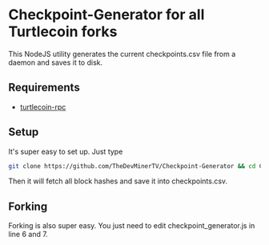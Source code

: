 # Checkpoint-Generator for all Turtlecoin forks

This NodeJS utility generates the current checkpoints.csv file from a daemon and saves it to disk.

## Requirements
- [turtlecoin-rpc](https://github.com/brandonlehmann/turtlecoin-rpc)

## Setup

It's super easy to set up. Just type

```bash
git clone https://github.com/TheDevMinerTV/Checkpoint-Generator && cd Checkpoint-Generator && npm install && npm start
```

Then it will fetch all block hashes and save it into checkpoints.csv.

## Forking

Forking is also super easy. You just need to edit checkpoint_generator.js in line 6 and 7.
